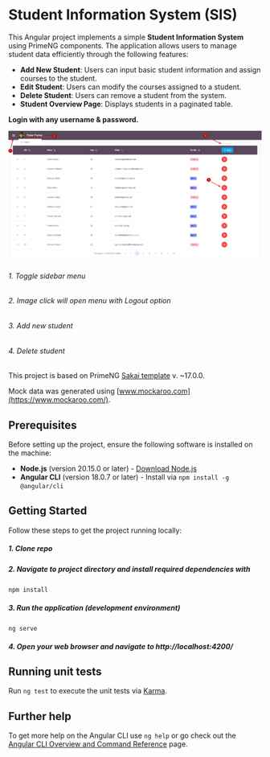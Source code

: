# Student Information System (SIS)



This Angular project implements a simple **Student Information System** using PrimeNG components. The application allows users to manage student data efficiently through the following features:

- **Add New Student**: Users can input basic student information and assign courses to the student.
- **Edit Student**: Users can modify the courses assigned to a student.
- **Delete Student**: Users can remove a student from the system.
- **Student Overview Page**: Displays students in a paginated table.

**Login with any username & password.**

![alt text](AppFeatures.png)
###### 1. Toggle sidebar menu
###### 2. Image click will open menu with Logout option
###### 3. Add new student
###### 4. Delete student

This project is based on PrimeNG [Sakai template](https://github.com/primefaces/sakai-ng) v. ~17.0.0.

Mock data was generated using [www.mockaroo.com](https://www.mockaroo.com/).

## Prerequisites

Before setting up the project, ensure the following software is installed on the machine:

- **Node.js** (version 20.15.0 or later) - [Download Node.js](https://nodejs.org/)
- **Angular CLI** (version 18.0.7 or later) - Install via `npm install -g @angular/cli`

## Getting Started

Follow these steps to get the project running locally:

##### 1. Clone repo

##### 2. Navigate to project directory and install required dependencies with
` npm install `

##### 3. Run the application (development environment)
` ng serve `

##### 4. Open your web browser and navigate to http://localhost:4200/

## Running unit tests

Run `ng test` to execute the unit tests via [Karma](https://karma-runner.github.io).

## Further help

To get more help on the Angular CLI use `ng help` or go check out the [Angular CLI Overview and Command Reference](https://angular.dev/tools/cli) page.

